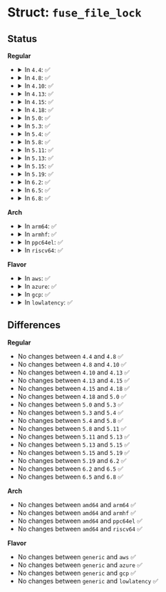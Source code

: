 # Struct: <code>fuse_file_lock</code>

## Status
<b>Regular</b>
<ul>
<li>
<details>
<summary>In <code>4.4</code>: ✅</summary>

```c
struct fuse_file_lock {
    uint64_t start;
    uint64_t end;
    uint32_t type;
    uint32_t pid;
};
```
</details>
</li>
<li>
<details>
<summary>In <code>4.8</code>: ✅</summary>

```c
struct fuse_file_lock {
    uint64_t start;
    uint64_t end;
    uint32_t type;
    uint32_t pid;
};
```
</details>
</li>
<li>
<details>
<summary>In <code>4.10</code>: ✅</summary>

```c
struct fuse_file_lock {
    uint64_t start;
    uint64_t end;
    uint32_t type;
    uint32_t pid;
};
```
</details>
</li>
<li>
<details>
<summary>In <code>4.13</code>: ✅</summary>

```c
struct fuse_file_lock {
    uint64_t start;
    uint64_t end;
    uint32_t type;
    uint32_t pid;
};
```
</details>
</li>
<li>
<details>
<summary>In <code>4.15</code>: ✅</summary>

```c
struct fuse_file_lock {
    uint64_t start;
    uint64_t end;
    uint32_t type;
    uint32_t pid;
};
```
</details>
</li>
<li>
<details>
<summary>In <code>4.18</code>: ✅</summary>

```c
struct fuse_file_lock {
    uint64_t start;
    uint64_t end;
    uint32_t type;
    uint32_t pid;
};
```
</details>
</li>
<li>
<details>
<summary>In <code>5.0</code>: ✅</summary>

```c
struct fuse_file_lock {
    uint64_t start;
    uint64_t end;
    uint32_t type;
    uint32_t pid;
};
```
</details>
</li>
<li>
<details>
<summary>In <code>5.3</code>: ✅</summary>

```c
struct fuse_file_lock {
    uint64_t start;
    uint64_t end;
    uint32_t type;
    uint32_t pid;
};
```
</details>
</li>
<li>
<details>
<summary>In <code>5.4</code>: ✅</summary>

```c
struct fuse_file_lock {
    uint64_t start;
    uint64_t end;
    uint32_t type;
    uint32_t pid;
};
```
</details>
</li>
<li>
<details>
<summary>In <code>5.8</code>: ✅</summary>

```c
struct fuse_file_lock {
    uint64_t start;
    uint64_t end;
    uint32_t type;
    uint32_t pid;
};
```
</details>
</li>
<li>
<details>
<summary>In <code>5.11</code>: ✅</summary>

```c
struct fuse_file_lock {
    uint64_t start;
    uint64_t end;
    uint32_t type;
    uint32_t pid;
};
```
</details>
</li>
<li>
<details>
<summary>In <code>5.13</code>: ✅</summary>

```c
struct fuse_file_lock {
    uint64_t start;
    uint64_t end;
    uint32_t type;
    uint32_t pid;
};
```
</details>
</li>
<li>
<details>
<summary>In <code>5.15</code>: ✅</summary>

```c
struct fuse_file_lock {
    uint64_t start;
    uint64_t end;
    uint32_t type;
    uint32_t pid;
};
```
</details>
</li>
<li>
<details>
<summary>In <code>5.19</code>: ✅</summary>

```c
struct fuse_file_lock {
    uint64_t start;
    uint64_t end;
    uint32_t type;
    uint32_t pid;
};
```
</details>
</li>
<li>
<details>
<summary>In <code>6.2</code>: ✅</summary>

```c
struct fuse_file_lock {
    uint64_t start;
    uint64_t end;
    uint32_t type;
    uint32_t pid;
};
```
</details>
</li>
<li>
<details>
<summary>In <code>6.5</code>: ✅</summary>

```c
struct fuse_file_lock {
    uint64_t start;
    uint64_t end;
    uint32_t type;
    uint32_t pid;
};
```
</details>
</li>
<li>
<details>
<summary>In <code>6.8</code>: ✅</summary>

```c
struct fuse_file_lock {
    uint64_t start;
    uint64_t end;
    uint32_t type;
    uint32_t pid;
};
```
</details>
</li>
</ul>
<b>Arch</b>
<ul>
<li>
<details>
<summary>In <code>arm64</code>: ✅</summary>

```c
struct fuse_file_lock {
    uint64_t start;
    uint64_t end;
    uint32_t type;
    uint32_t pid;
};
```
</details>
</li>
<li>
<details>
<summary>In <code>armhf</code>: ✅</summary>

```c
struct fuse_file_lock {
    uint64_t start;
    uint64_t end;
    uint32_t type;
    uint32_t pid;
};
```
</details>
</li>
<li>
<details>
<summary>In <code>ppc64el</code>: ✅</summary>

```c
struct fuse_file_lock {
    uint64_t start;
    uint64_t end;
    uint32_t type;
    uint32_t pid;
};
```
</details>
</li>
<li>
<details>
<summary>In <code>riscv64</code>: ✅</summary>

```c
struct fuse_file_lock {
    uint64_t start;
    uint64_t end;
    uint32_t type;
    uint32_t pid;
};
```
</details>
</li>
</ul>
<b>Flavor</b>
<ul>
<li>
<details>
<summary>In <code>aws</code>: ✅</summary>

```c
struct fuse_file_lock {
    uint64_t start;
    uint64_t end;
    uint32_t type;
    uint32_t pid;
};
```
</details>
</li>
<li>
<details>
<summary>In <code>azure</code>: ✅</summary>

```c
struct fuse_file_lock {
    uint64_t start;
    uint64_t end;
    uint32_t type;
    uint32_t pid;
};
```
</details>
</li>
<li>
<details>
<summary>In <code>gcp</code>: ✅</summary>

```c
struct fuse_file_lock {
    uint64_t start;
    uint64_t end;
    uint32_t type;
    uint32_t pid;
};
```
</details>
</li>
<li>
<details>
<summary>In <code>lowlatency</code>: ✅</summary>

```c
struct fuse_file_lock {
    uint64_t start;
    uint64_t end;
    uint32_t type;
    uint32_t pid;
};
```
</details>
</li>
</ul>

## Differences
<b>Regular</b>
<ul>
<li>
No changes between <code>4.4</code> and <code>4.8</code> ✅
</li>
<li>
No changes between <code>4.8</code> and <code>4.10</code> ✅
</li>
<li>
No changes between <code>4.10</code> and <code>4.13</code> ✅
</li>
<li>
No changes between <code>4.13</code> and <code>4.15</code> ✅
</li>
<li>
No changes between <code>4.15</code> and <code>4.18</code> ✅
</li>
<li>
No changes between <code>4.18</code> and <code>5.0</code> ✅
</li>
<li>
No changes between <code>5.0</code> and <code>5.3</code> ✅
</li>
<li>
No changes between <code>5.3</code> and <code>5.4</code> ✅
</li>
<li>
No changes between <code>5.4</code> and <code>5.8</code> ✅
</li>
<li>
No changes between <code>5.8</code> and <code>5.11</code> ✅
</li>
<li>
No changes between <code>5.11</code> and <code>5.13</code> ✅
</li>
<li>
No changes between <code>5.13</code> and <code>5.15</code> ✅
</li>
<li>
No changes between <code>5.15</code> and <code>5.19</code> ✅
</li>
<li>
No changes between <code>5.19</code> and <code>6.2</code> ✅
</li>
<li>
No changes between <code>6.2</code> and <code>6.5</code> ✅
</li>
<li>
No changes between <code>6.5</code> and <code>6.8</code> ✅
</li>
</ul>
<b>Arch</b>
<ul>
<li>
No changes between <code>amd64</code> and <code>arm64</code> ✅
</li>
<li>
No changes between <code>amd64</code> and <code>armhf</code> ✅
</li>
<li>
No changes between <code>amd64</code> and <code>ppc64el</code> ✅
</li>
<li>
No changes between <code>amd64</code> and <code>riscv64</code> ✅
</li>
</ul>
<b>Flavor</b>
<ul>
<li>
No changes between <code>generic</code> and <code>aws</code> ✅
</li>
<li>
No changes between <code>generic</code> and <code>azure</code> ✅
</li>
<li>
No changes between <code>generic</code> and <code>gcp</code> ✅
</li>
<li>
No changes between <code>generic</code> and <code>lowlatency</code> ✅
</li>
</ul>
